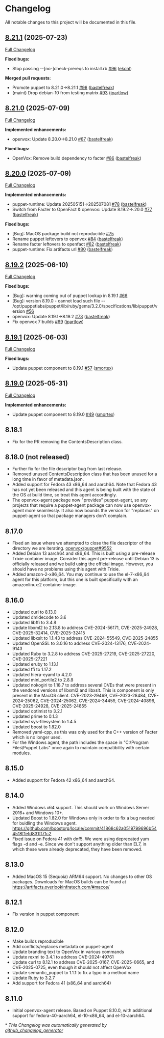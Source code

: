 # Changelog

All notable changes to this project will be documented in this file.

## [8.21.1](https://github.com/openvoxproject/openvox-agent/tree/8.21.1) (2025-07-23)

[Full Changelog](https://github.com/openvoxproject/openvox-agent/compare/8.21.0...8.21.1)

**Fixed bugs:**

- Stop passing --\[no-\]check-prereqs to install.rb [\#96](https://github.com/OpenVoxProject/openvox-agent/pull/96) ([ekohl](https://github.com/ekohl))

**Merged pull requests:**

- Promote puppet to 8.21.0-\>8.21.1 [\#98](https://github.com/OpenVoxProject/openvox-agent/pull/98) ([bastelfreak](https://github.com/bastelfreak))
- \(maint\) Drop debian-10 from testing matrix [\#93](https://github.com/OpenVoxProject/openvox-agent/pull/93) ([jpartlow](https://github.com/jpartlow))

## [8.21.0](https://github.com/openvoxproject/openvox-agent/tree/8.21.0) (2025-07-09)

[Full Changelog](https://github.com/openvoxproject/openvox-agent/compare/8.20.0...8.21.0)

**Implemented enhancements:**

- openvox: Update 8.20.0-\>8.21.0 [\#87](https://github.com/OpenVoxProject/openvox-agent/pull/87) ([bastelfreak](https://github.com/bastelfreak))

**Fixed bugs:**

- OpenVox: Remove build dependency to facter [\#86](https://github.com/OpenVoxProject/openvox-agent/pull/86) ([bastelfreak](https://github.com/bastelfreak))

## [8.20.0](https://github.com/openvoxproject/openvox-agent/tree/8.20.0) (2025-07-09)

[Full Changelog](https://github.com/openvoxproject/openvox-agent/compare/8.19.2...8.20.0)

**Implemented enhancements:**

- puppet-runtime: Update 202505151-\>202507081 [\#78](https://github.com/OpenVoxProject/openvox-agent/pull/78) ([bastelfreak](https://github.com/bastelfreak))
- Switch from Facter to OpenFact & openvox: Update 8.19.2-\>.20.0 [\#77](https://github.com/OpenVoxProject/openvox-agent/pull/77) ([bastelfreak](https://github.com/bastelfreak))

**Fixed bugs:**

- \[Bug\]: MacOS package build not reproducible [\#75](https://github.com/OpenVoxProject/openvox-agent/issues/75)
- Rename puppet leftovers to openvox [\#84](https://github.com/OpenVoxProject/openvox-agent/pull/84) ([bastelfreak](https://github.com/bastelfreak))
- Rename facter leftovers to openfact [\#82](https://github.com/OpenVoxProject/openvox-agent/pull/82) ([bastelfreak](https://github.com/bastelfreak))
- puppet-runtime: Fix artifacts url [\#80](https://github.com/OpenVoxProject/openvox-agent/pull/80) ([bastelfreak](https://github.com/bastelfreak))

## [8.19.2](https://github.com/openvoxproject/openvox-agent/tree/8.19.2) (2025-06-10)

[Full Changelog](https://github.com/openvoxproject/openvox-agent/compare/8.19.1...8.19.2)

**Fixed bugs:**

- \[Bug\]: warning coming out of puppet lookup in 8.19.1 [\#66](https://github.com/OpenVoxProject/openvox-agent/issues/66)
- \[Bug\]: version 8.19.0 - cannot load such file -- /opt/puppetlabs/puppet/lib/ruby/gems/3.2.0/specifications/lib/puppet/version [\#56](https://github.com/OpenVoxProject/openvox-agent/issues/56)
- openvox: Update 8.19.1-\>8.19.2 [\#73](https://github.com/OpenVoxProject/openvox-agent/pull/73) ([bastelfreak](https://github.com/bastelfreak))
- Fix openvox 7 builds [\#69](https://github.com/OpenVoxProject/openvox-agent/pull/69) ([jpartlow](https://github.com/jpartlow))

## [8.19.1](https://github.com/openvoxproject/openvox-agent/tree/8.19.1) (2025-06-03)

[Full Changelog](https://github.com/openvoxproject/openvox-agent/compare/8.19.0...8.19.1)

**Fixed bugs:**

- Update puppet component to 8.19.1 [\#57](https://github.com/OpenVoxProject/openvox-agent/pull/57) ([smortex](https://github.com/smortex))

## [8.19.0](https://github.com/openvoxproject/openvox-agent/tree/8.19.0) (2025-05-31)

[Full Changelog](https://github.com/openvoxproject/openvox-agent/compare/8.18.1...8.19.0)

**Implemented enhancements:**

- Update puppet component to 8.19.0 [\#49](https://github.com/OpenVoxProject/openvox-agent/pull/49) ([smortex](https://github.com/smortex))

## 8.18.1

* Fix for the PR removing the ContentsDescription class.

## 8.18.0 (not released)

* Further fix for the file descriptor bug from last release.
* Removed unused ContentsDescription class that has been unused for a long time in favor of metadata.json.
* Added support for Fedora 43 x86_64 and aarch64. Note that Fedora 43 has not yet been released and this agent is being built with the state of the OS at build time, so treat this agent accordingly.
* The openvox-agent package now "provides" puppet-agent, so any projects that require a puppet-agent package can now use openvox-agent more seamlessly. It also now bounds the version for "replaces" on puppet-agent so that package managers don't complain.

## 8.17.0

* Fixed an issue where we attempted to close the file descriptor of the directory we are iterating. [openvox/puppet#9552](https://github.com/puppetlabs/puppet/pull/9552)
* Added Debian 13 aarch64 and x86_64. This is built using a pre-release Trixie container image. Consider this agent pre-release until Debian 13 is officially released and we build using the official image. However, you should have no problems using this agent with Trixie.
* Added amazon-2-x86_64. You may continue to use the el-7-x86_64 agent for this platform, but this one is built specifically with an amazonlinux:2 container image.

## 8.16.0

* Updated curl to 8.13.0
* Updated dmidecode to 3.6
* Updated libffi to 3.4.8
* Update libxml2 to 2.13.8 to address CVE-2024-56171, CVE-2025-24928, CVE-2025-32414, CVE-2025-32415
* Updated libxslt to 1.1.43 to address CVE-2024-55549, CVE-2025-24855
* Updated OpenSSL to 3.0.16 to address CVE-2024-13176, CVE-2024-9143
* Updated Ruby to 3.2.8 to address CVE-2025-27219, CVE-2025-27220, CVE-2025-27221
* Updated eruby to 1.13.1
* Updated ffi to 1.17.2
* Updated hiera-eyaml to 4.2.0
* Updated mini_portile2 to 2.8.8
* Updated nokogiri to 1.18.7 to address several CVEs that were present in the vendored versions of libxml2 and libxslt. This is component is only present in the MacOS client. CVE-2023-29469, CVE-2023-28484, CVE-2024-25062, CVE-2024-25062, CVE-2024-34459, CVE-2024-40896, CVE-2025-24928, CVE-2025-24855
* Updated optimist to 3.2.1
* Updated prime to 0.1.3
* Updated sys-filesystem to 1.4.5
* Updated boost to 1.82.0
* Removed yaml-cpp, as this was only used for the C++ version of Facter which is no longer used.
* For the Windows agent, the path includes the space in "C:\Program Files\Puppet Labs" once again to maintain compatibility with certain modules.

## 8.15.0

* Added support for Fedora 42 x86_64 and aarch64.

## 8.14.0

* Added Windows x64 support. This should work on Windows Server 2016+ and Windows 10+.
* Updated Boost to 1.82.0 for Windows only in order to fix a bug needed for buidling the Windows agent. https://github.com/boostorg/locale/commit/41868c62a0519799696b544518f1efd831ff71c2
* Fixed issue on Fedora 41 with dnf5. We were using deprecated yum flags -d and -e. Since we don't support anything older than EL7, in which these were already deprecated, they have been removed.

## 8.13.0

* Added MacOS 15 (Sequoia) ARM64 support. No changes to other OS packages. Downloads for MacOS builds can be found at https://artifacts.overlookinfratech.com/#macos/

## 8.12.1

* Fix version in puppet component

## 8.12.0

* Make builds reproducible
* Add conflicts/replaces metadata on puppet-agent
* Update branding text to OpenVox in various commands
* Update rexml to 3.4.1 to address CVE-2024-49761
* Update curl to 8.12.1 to address CVE-2025-0167, CVE-2025-0665, and CVE-2025-0725, even though it should not affect OpenVox
* Update semantic_puppet to 1.1.1 to fix a typo in a method name
* Update Ruby to 3.2.7
* Add support for Fedora 41 (x86_64 and aarch64)

## 8.11.0

* Initial openvox-agent release. Based on Puppet 8.10.0, with additional support for fedora-40-aarch64, el-10-x86_64, and el-10-aarch64.


\* *This Changelog was automatically generated by [github_changelog_generator](https://github.com/github-changelog-generator/github-changelog-generator)*
